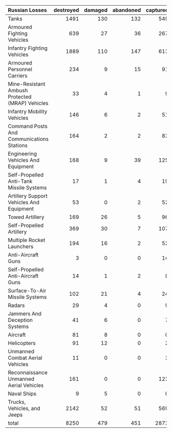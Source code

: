 | Russian Losses                                   |   destroyed |   damaged |   abandoned |   captured |   total |
|:-------------------------------------------------|------------:|----------:|------------:|-----------:|--------:|
| Tanks                                            |        1491 |       130 |         132 |        549 |    2302 |
| Armoured Fighting Vehicles                       |         639 |        27 |          36 |        267 |     969 |
| Infantry Fighting Vehicles                       |        1889 |       110 |         147 |        613 |    2759 |
| Armoured Personnel Carriers                      |         234 |         9 |          15 |         91 |     349 |
| Mine-Resistant Ambush Protected  (MRAP) Vehicles |          33 |         4 |           1 |          9 |      47 |
| Infantry Mobility Vehicles                       |         146 |         6 |           2 |         51 |     205 |
| Command Posts And Communications Stations        |         164 |         2 |           2 |         83 |     251 |
| Engineering Vehicles And Equipment               |         168 |         9 |          39 |        125 |     341 |
| Self-Propelled Anti-Tank Missile Systems         |          17 |         1 |           4 |         19 |      41 |
| Artillery Support Vehicles And Equipment         |          53 |         0 |           2 |         52 |     107 |
| Towed Artillery                                  |         169 |        26 |           5 |         96 |     296 |
| Self-Propelled Artillery                         |         369 |        30 |           7 |        107 |     513 |
| Multiple Rocket Launchers                        |         194 |        16 |           2 |         52 |     264 |
| Anti-Aircraft Guns                               |           3 |         0 |           0 |         14 |      17 |
| Self-Propelled Anti-Aircraft Guns                |          14 |         1 |           2 |          8 |      25 |
| Surface-To-Air Missile Systems                   |         102 |        21 |           4 |         24 |     151 |
| Radars                                           |          29 |         4 |           0 |          9 |      42 |
| Jammers And Deception Systems                    |          41 |         6 |           0 |          7 |      54 |
| Aircraft                                         |          81 |         8 |           0 |          0 |      89 |
| Helicopters                                      |          91 |        12 |           0 |          2 |     105 |
| Unmanned Combat Aerial Vehicles                  |          11 |         0 |           0 |          3 |      14 |
| Reconnaissance Unmanned Aerial Vehicles          |         161 |         0 |           0 |        123 |     284 |
| Naval Ships                                      |           9 |         5 |           0 |          0 |      14 |
| Trucks, Vehicles, and Jeeps                      |        2142 |        52 |          51 |        569 |    2814 |
| total                                            |        8250 |       479 |         451 |       2873 |   12053 |